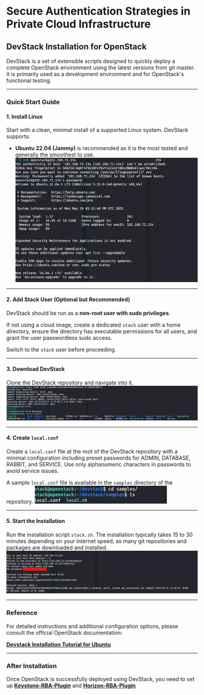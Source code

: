 # Secure Authentication Strategies in Private Cloud Infrastructure

## DevStack Installation for OpenStack

DevStack is a set of extensible scripts designed to quickly deploy a complete OpenStack environment using the latest versions from git master. It is primarily used as a development environment and for OpenStack's functional testing.

---

### Quick Start Guide

#### 1. Install Linux

Start with a clean, minimal install of a supported Linux system. DevStack supports:
- **Ubuntu 22.04 (Jammy)** is recommended as it is the most tested and generally the smoothest to use.
![Dashboard Screenshot](./images/ubuntu-install.png) 
---

#### 2. Add Stack User (Optional but Recommended)

DevStack should be run as a **non-root user with sudo privileges**. 

If not using a cloud image, create a dedicated `stack` user with a home directory, ensure the directory has executable permissions for all users, and grant the user passwordless sudo access.

Switch to the `stack` user before proceeding.

---

#### 3. Download DevStack

Clone the DevStack repository and navigate into it.
![Dashboard](./images/devstack.png)

---

#### 4. Create `local.conf`

Create a `local.conf` file at the root of the DevStack repository with a minimal configuration including preset passwords for ADMIN, DATABASE, RABBIT, and SERVICE. Use only alphanumeric characters in passwords to avoid service issues.

A sample `local.conf` file is available in the `samples` directory of the repository.
![Dashboard](./images/samples.png)

---

#### 5. Start the Installation

Run the installation script `stack.sh`. The installation typically takes 15 to 30 minutes depending on your internet speed, as many git repositories and packages are downloaded and installed.
![Dashboard](./images/openstack.png)

---

### Reference

For detailed instructions and additional configuration options, please consult the official OpenStack documentation:  

[**Devstack Installation Tutorial for Ubuntu**](hhttps://opendev.org/openstack/devstack)  


---
### After Installation

Once OpenStack is successfully deployed using DevStack, you need to set up [**Keystone-RBA-Plugin**](Keystone.md) and [**Horizon-RBA-Plugin**](Horizon.md)